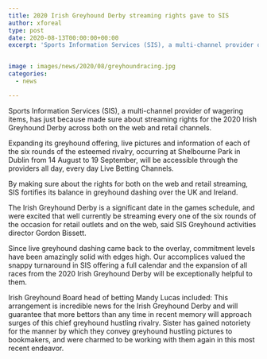 ```yaml
---
title: 2020 Irish Greyhound Derby streaming rights gave to SIS
author: xforeal 
type: post
date: 2020-08-13T00:00:00+00:00
excerpt: 'Sports Information Services (SIS), a multi-channel provider of wagering items, has just because made sure about streaming rights for the 2020 Irish Greyhound Derby across both on the web and retail channels '


image : images/news/2020/08/greyhoundracing.jpg
categories:
  - news

---
```

Sports Information Services (SIS), a multi-channel provider of wagering items, has just because made sure about streaming rights for the 2020 Irish Greyhound Derby across both on the web and retail channels. 

Expanding its greyhound offering, live pictures and information of each of the six rounds of the esteemed rivalry, occurring at Shelbourne Park in Dublin from 14 August to 19 September, will be accessible through the providers all day, every day Live Betting Channels. 

By making sure about the rights for both on the web and retail streaming, SIS fortifies its balance in greyhound dashing over the UK and Ireland. 

The Irish Greyhound Derby is a significant date in the games schedule, and were excited that well currently be streaming every one of the six rounds of the occasion for retail outlets and on the web, said SIS Greyhound activities director Gordon Bissett. 

Since live greyhound dashing came back to the overlay, commitment levels have been amazingly solid with edges high. Our accomplices valued the snappy turnaround in SIS offering a full calendar and the expansion of all races from the 2020 Irish Greyhound Derby will be exceptionally helpful to them. 

Irish Greyhound Board head of betting Mandy Lucas included: This arrangement is incredible news for the Irish Greyhound Derby and will guarantee that more bettors than any time in recent memory will approach surges of this chief greyhound hustling rivalry. Sister has gained notoriety for the manner by which they convey greyhound hustling pictures to bookmakers, and were charmed to be working with them again in this most recent endeavor.